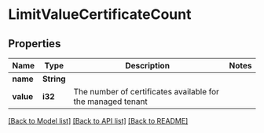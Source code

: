 # LimitValueCertificateCount

## Properties

Name | Type | Description | Notes
------------ | ------------- | ------------- | -------------
**name** | **String** |  | 
**value** | **i32** | The number of certificates available for the managed tenant | 

[[Back to Model list]](../README.md#documentation-for-models) [[Back to API list]](../README.md#documentation-for-api-endpoints) [[Back to README]](../README.md)


